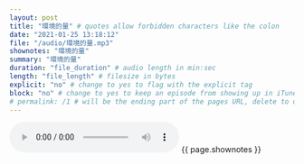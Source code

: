 ```yaml
---
layout: post
title: "環境的量" # quotes allow forbidden characters like the colon
date: "2021-01-25 13:18:12"
file: "/audio/環境的量.mp3"
shownotes: "環境的量"
summary: "環境的量"
duration: "file_duration" # audio length in min:sec
length: "file_length" # filesize in bytes
explicit: "no" # change to yes to flag with the explicit tag
block: "no" # change to yes to keep an episode from showing up in iTunes
# permalink: /1 # will be the ending part of the pages URL, delete to default to the title
---
```


<audio controls>
<source src="{{site.url}}{{site.baseurl}}{{ page.file }}" type="audio/x-mp3">
Your browser does not support the audio element.
</audio>
{{ page.shownotes }}
